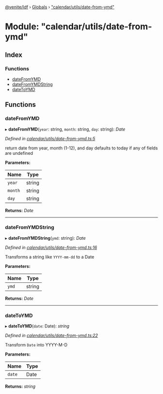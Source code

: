 [@venite/ldf](../README.md) › [Globals](../globals.md) › ["calendar/utils/date-from-ymd"](_calendar_utils_date_from_ymd_.md)

# Module: "calendar/utils/date-from-ymd"

## Index

### Functions

* [dateFromYMD](_calendar_utils_date_from_ymd_.md#datefromymd)
* [dateFromYMDString](_calendar_utils_date_from_ymd_.md#datefromymdstring)
* [dateToYMD](_calendar_utils_date_from_ymd_.md#datetoymd)

## Functions

###  dateFromYMD

▸ **dateFromYMD**(`year`: string, `month`: string, `day`: string): *Date*

*Defined in [calendar/utils/date-from-ymd.ts:5](https://github.com/gbj/venite/blob/6d355f0/ldf/src/calendar/utils/date-from-ymd.ts#L5)*

return date from year, month (1-12), and day
defaults to today if any of fields are undefined

**Parameters:**

Name | Type |
------ | ------ |
`year` | string |
`month` | string |
`day` | string |

**Returns:** *Date*

___

###  dateFromYMDString

▸ **dateFromYMDString**(`ymd`: string): *Date*

*Defined in [calendar/utils/date-from-ymd.ts:16](https://github.com/gbj/venite/blob/6d355f0/ldf/src/calendar/utils/date-from-ymd.ts#L16)*

Transforms a string like `YYYY-mm-dd` to a Date

**Parameters:**

Name | Type |
------ | ------ |
`ymd` | string |

**Returns:** *Date*

___

###  dateToYMD

▸ **dateToYMD**(`date`: Date): *string*

*Defined in [calendar/utils/date-from-ymd.ts:22](https://github.com/gbj/venite/blob/6d355f0/ldf/src/calendar/utils/date-from-ymd.ts#L22)*

Transform `Date` into YYYY-M-D

**Parameters:**

Name | Type |
------ | ------ |
`date` | Date |

**Returns:** *string*
